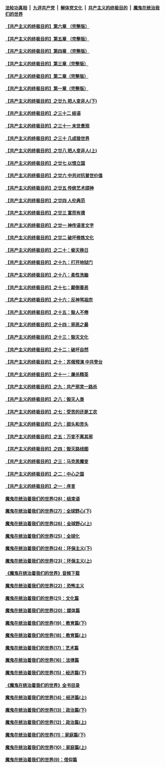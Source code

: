 ####  [法轮功真相](../../../../basic/blob/master/README.md?t=03310031) &nbsp;|&nbsp; [九评共产党](../../../../9ping.md/blob/master/README.md?t=03310031) &nbsp;|&nbsp; [解体党文化](../../../../jtdwh.md/blob/master/README.md?t=03310031)  &nbsp;|&nbsp; [共产主义的终极目的](../../../../gczydzjmd.md/blob/master/README.md?t=03310031) &nbsp;|&nbsp; [魔鬼在统治我们的世界](../../../../mgztzwmdsj.md/blob/master/README.md?t=03310031) 

#### [【共产主义的终极目的】第六章 （完整版）](../pages/nsc422/n11428913.md?t=03310031) 

#### [【共产主义的终极目的】第五章 （完整版）](../pages/nsc422/n11428912.md?t=03310031) 

#### [【共产主义的终极目的】第四章 （完整版）](../pages/nsc422/n11428907.md?t=03310031) 

#### [【共产主义的终极目的】第三章（完整版）](../pages/nsc422/n11428848.md?t=03310031) 

#### [【共产主义的终极目的】第二章（完整版）](../pages/nsc422/n11428831.md?t=03310031) 

#### [【共产主义的终极目的】第一章（完整版）](../pages/nsc422/n11417651.md?t=03310031) 

#### [【共产主义的终极目的】之廿九 把人变非人(下)](../pages/nsc422/n11344140.md?t=03310031) 

#### [【共产主义的终极目的】之三十二 结语](../pages/nsc422/n11360535.md?t=03310031) 

#### [【共产主义的终极目的】之三十一 末世景观](../pages/nsc422/n11351129.md?t=03310031) 

#### [【共产主义的终极目的】之三十 几成狼世界](../pages/nsc422/n11348280.md?t=03310031) 

#### [【共产主义的终极目的】之廿八 把人变非人(上)](../pages/nsc422/n11340492.md?t=03310031) 

#### [【共产主义的终极目的】之廿七 以恨立国](../pages/nsc422/n11336944.md?t=03310031) 

#### [【共产主义的终极目的】之廿六 中共对抗普世价值](../pages/nsc422/n11324785.md?t=03310031) 

#### [【共产主义的终极目的】之廿五 传统艺术颂神](../pages/nsc422/n11296396.md?t=03310031) 

#### [【共产主义的终极目的】之廿四 人伦典范](../pages/nsc422/n11296397.md?t=03310031) 

#### [【共产主义的终极目的】之廿三 富而有德](../pages/nsc422/n11283598.md?t=03310031) 

#### [【共产主义的终极目的】之廿一 神传语言文字](../pages/nsc422/n11263265.md?t=03310031) 

#### [【共产主义的终极目的】之廿二 破坏修炼文化](../pages/nsc422/n11245728.md?t=03310031) 

#### [【共产主义的终极目的】之二十：偷天换日](../pages/nsc422/n11238846.md?t=03310031) 

#### [【共产主义的终极目的】之十九：打开地狱门](../pages/nsc422/n11206376.md?t=03310031) 

#### [【共产主义的终极目的】之十八：柔性洗脑](../pages/nsc422/n11199994.md?t=03310031) 

#### [【共产主义的终极目的】之十七：颠倒善恶](../pages/nsc422/n11179782.md?t=03310031) 

#### [【共产主义的终极目的】之十六：反神骂祖宗](../pages/nsc422/n11166798.md?t=03310031) 

#### [【共产主义的终极目的】之十五：毁人不倦](../pages/nsc422/n11166792.md?t=03310031) 

#### [【共产主义的终极目的】之十四：邪恶之最](../pages/nsc422/n11150249.md?t=03310031) 

#### [【共产主义的终极目的】之十三：毁灭文化](../pages/nsc422/n11135227.md?t=03310031) 

#### [【共产主义的终极目的】之十二：破坏自然](../pages/nsc422/n11135214.md?t=03310031) 

#### [【共产主义的终极目的】之十：苏俄预演 中共登台](../pages/nsc422/n11118424.md?t=03310031) 

#### [【共产主义的终极目的】之十一：屠杀精英](../pages/nsc422/n11118442.md?t=03310031) 

#### [【共产主义的终极目的】之九：共产邪灵一路杀](../pages/nsc422/n11114139.md?t=03310031) 

#### [【共产主义的终极目的】之八：毁灭人类](../pages/nsc422/n11108503.md?t=03310031) 

#### [【共产主义的终极目的】之七：受苦的还是工农](../pages/nsc422/n11101809.md?t=03310031) 

#### [【共产主义的终极目的】之六：甜头和苦头](../pages/nsc422/n11096971.md?t=03310031) 

#### [【共产主义的终极目的】之五：万变不离其邪](../pages/nsc422/n11091285.md?t=03310031) 

#### [【共产主义的终极目的】之四：毁灭路线图](../pages/nsc422/n11086284.md?t=03310031) 

#### [【共产主义的终极目的】之三：马克思魔变](../pages/nsc422/n11061941.md?t=03310031) 

#### [【共产主义的终极目的】之二：中心之国](../pages/nsc422/n11047728.md?t=03310031) 

#### [【共产主义的终极目的】之一：序言](../pages/nsc422/n11086077.md?t=03310031) 

#### [魔鬼在统治着我们的世界(28)：结束语](../pages/nsc422/n10936246.md?t=03310031) 

#### [魔鬼在统治着我们的世界(27)：全球野心(下)](../pages/nsc422/n10928319.md?t=03310031) 

#### [魔鬼在统治着我们的世界(26)：全球野心(上)](../pages/nsc422/n10900318.md?t=03310031) 

#### [魔鬼在统治着我们的世界(25)：全球化](../pages/nsc422/n10788205.md?t=03310031) 

#### [魔鬼在统治着我们的世界(24)：环保主义(下)](../pages/nsc422/n10695307.md?t=03310031) 

#### [魔鬼在统治着我们的世界(23)：环保主义(上)](../pages/nsc422/n10688613.md?t=03310031) 

#### [《魔鬼在统治着我们的世界》音频下载](../pages/nsc422/n10635553.md?t=03310031) 

#### [魔鬼在统治着我们的世界(22)：恐怖主义](../pages/nsc422/n10614727.md?t=03310031) 

#### [魔鬼在统治着我们的世界(21)：文化篇](../pages/nsc422/n10597706.md?t=03310031) 

#### [魔鬼在统治着我们的世界(20)：媒体篇](../pages/nsc422/n10586579.md?t=03310031) 

#### [魔鬼在统治着我们的世界(19)：教育篇(下)](../pages/nsc422/n10564808.md?t=03310031) 

#### [魔鬼在统治着我们的世界(18)：教育篇(上)](../pages/nsc422/n10526970.md?t=03310031) 

#### [魔鬼在统治着我们的世界(17)：艺术篇](../pages/nsc422/n10499093.md?t=03310031) 

#### [魔鬼在统治着我们的世界(16)：法律篇](../pages/nsc422/n10485969.md?t=03310031) 

#### [魔鬼在统治着我们的世界(15)：经济篇(下)](../pages/nsc422/n10469975.md?t=03310031) 

#### [《魔鬼在统治着我们的世界》全书目录](../pages/nsc422/n10464261.md?t=03310031) 

#### [魔鬼在统治着我们的世界(14)：经济篇(上)](../pages/nsc422/n10457370.md?t=03310031) 

#### [魔鬼在统治着我们的世界(13)：政治篇(下)](../pages/nsc422/n10448270.md?t=03310031) 

#### [魔鬼在统治着我们的世界(12)：政治篇(上)](../pages/nsc422/n10444576.md?t=03310031) 

#### [魔鬼在统治着我们的世界(11)：家庭篇(下)](../pages/nsc422/n10440961.md?t=03310031) 

#### [魔鬼在统治着我们的世界(10)：家庭篇(上)](../pages/nsc422/n10435448.md?t=03310031) 

#### [魔鬼在统治着我们的世界(9)：信仰篇](../pages/nsc422/n10432159.md?t=03310031) 

